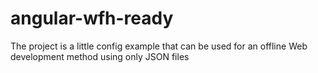 # angular-wfh-ready
The project is a little config example that can be used for an offline Web development method using only JSON files
